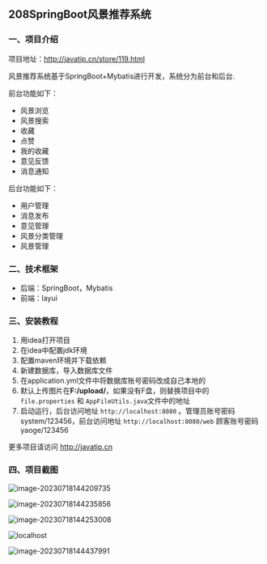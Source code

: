 ## 208SpringBoot风景推荐系统

### 一、项目介绍

项目地址：http://javatip.cn/store/119.html

风景推荐系统基于SpringBoot+Mybatis进行开发，系统分为前台和后台.

前台功能如下：

- 风景浏览
- 风景搜索
- 收藏
- 点赞
- 我的收藏
- 意见反馈
- 消息通知

后台功能如下：

- 用户管理
- 消息发布
- 意见管理
- 风景分类管理
- 风景管理

### 二、技术框架

- 后端：SpringBoot，Mybatis
- 前端：layui

### 三、安装教程

1. 用idea打开项目
2. 在idea中配置jdk环境
3. 配置maven环境并下载依赖
4. 新建数据库，导入数据库文件
5. 在application.yml文件中将数据库账号密码改成自己本地的
6. 默认上传图片在**F:/upload/**，如果没有F盘，则替换项目中的`file.properties` 和 `AppFileUtils.java`文件中的地址
7. 启动运行，后台访问地址 `http://localhost:8080` 。管理员账号密码 system/123456，前台访问地址 `http://localhost:8080/web`  顾客账号密码 yaoge/123456

更多项目请访问 http://javatip.cn

### 四、项目截图

![image-20230718144209735](http://image.javatip.cn/bysj/20230718144210.png)

![image-20230718144235856](http://image.javatip.cn/bysj/20230718144235.png)

![image-20230718144253008](http://image.javatip.cn/bysj/20230718144253.png)

![localhost](http://image.javatip.cn/bysj/20230718144344.png)

![image-20230718144437991](http://image.javatip.cn/bysj/20230718144438.png)
